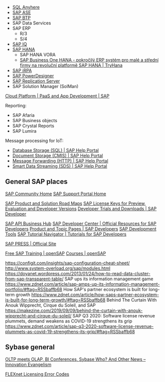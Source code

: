 - [SQL Anyhere](./Anywhere/SQL%20Anyhere.md)
- [SAP ASE](./ASE/SAP%20ASE.md)
- [SAP BTP](./BTP/SAP%20BTP.md)
- SAP Data Services
- SAP ERP
	- R/3
	- S/4
- [SAP IQ](./IQ/SAP%20IQ.md)
- [SAP HANA](./HANA/SAP%20HANA.md)
	- SAP HANA VORA
	- [SAP Business One HANA - pokročilý ERP systém pro malé a střední firmy na revoluční platformě SAP HANA | TryHana](https://www.tryhana.cz/)
- [SAP iRPA](./iRPA/SAP%20iRPA.md)
- [SAP PowerDesigner](./SAP%20PowerDesigner.md)
- [SAP Replication Server](./RS/SAP%20Replication%20Server.md)
- SAP Solution Manager (SolMan)

[Cloud Platform | PaaS and App Development | SAP](https://www.sap.com/products/cloud-platform.html)

Reporting:
- SAP Afaria
- SAP Business objects
- SAP Crystal Reports
- SAP Lumira

Message processing for IoT:
- [Database Storage (SQL) | SAP Help Portal](https://help.sap.com/docs/SAP_CP_IOT_NEO/7436c3125dd5491f939689f18954b1e9/c665f61f0bf64aaca766d9d1a84a9710.html)
- [Document Storage (CMIS) | SAP Help Portal](https://help.sap.com/docs/SAP_CP_IOT_NEO/7436c3125dd5491f939689f18954b1e9/7893eb515024433a93acb54afb2b677e.html)
- [Message Forwarding (HTTP) | SAP Help Portal](https://help.sap.com/docs/SAP_CP_IOT_NEO/7436c3125dd5491f939689f18954b1e9/65055489297046f3808757aa7eeb779d.html)
- [Smart Data Streaming (SDS) | SAP Help Portal](https://help.sap.com/docs/SAP_CP_IOT_NEO/7436c3125dd5491f939689f18954b1e9/b81fd20c92574587ae745aa692f2976c.html)


## General SAP places

[SAP Community Home](https://community.sap.com/)
[SAP Support Portal Home](https://support.sap.com/en/index.html)

[SAP Product and Solution Road Maps](https://www.sap.com/products/roadmaps.html)
[SAP License Keys for Preview, Evaluation and Developer Versions](https://go.support.sap.com/minisap/#/minisap)
[Developer Trials and Downloads | SAP Developer](https://developers.sap.com/trials-downloads.html)

[SAP API Business Hub](https://api.sap.com/)
[SAP Developer Center | Official Resources for SAP Developers](https://developers.sap.com/)
[Product and Topic Pages | SAP Developers](https://developers.sap.com/topics.html)
[SAP Development Tools](https://tools.hana.ondemand.com/)
[SAP Tutorial Navigator | Tutorials for SAP Developers](https://developers.sap.com/tutorial-navigator.html)

[SAP PRESS | Official Site](https://www.sap-press.com/?utm_source=adwords&utm_campaign=Book+Keywords+-+Search&utm_term=sappress&utm_medium=ppc&hsa_net=adwords&hsa_mt=p&hsa_cam=710551396&hsa_src=g&hsa_ad=617395207432&hsa_grp=140667142015&hsa_kw=sappress&hsa_acc=5140168683&hsa_ver=3&hsa_tgt=kwd-303002601803&gclid=Cj0KCQiAgaGgBhC8ARIsAAAyLfFo6UmyYDlJk_-YTKFy8SLlR5NQrMufKpkYXRFDbtYBvuFDleWDbz4aAhueEALw_wcB)

[Free SAP Training | openSAP](https://open.sap.com/)
[Courses | openSAP](https://open.sap.com/courses)


https://configit.com/insights/sap-configuration-cheat-sheet/
http://www.system-overload.org/sap/modules.html
https://doyanet.wordpress.com/2013/01/24/how-to-read-data-cluster-from-sap-transparent-table/
SAP ups its information management game https://www.zdnet.com/article/sap-amps-up-its-information-management-portfolio/#ftag=RSSbaffb68
How SAP's partner ecosystem is built for long-term growth https://www.zdnet.com/article/how-saps-partner-ecosystem-is-built-for-long-term-growth/#ftag=RSSbaffb68
Behind The Curtain With Anouk Wipprecht, Cirque du Soleil, and SAP https://makezine.com/2019/09/09/behind-the-curtain-with-anouk-wipprecht-and-cirque-du-soleil/
SAP Q3 2020: Software license revenue plummets, demand weakens as COVID-19 strengthens its grip https://www.zdnet.com/article/sap-q3-2020-software-license-revenue-plummets-as-covid-19-strengthens-its-grip/#ftag=RSSbaffb68

## Sybase general

[OLTP meets OLAP, BI Conferences, Sybase Who? And Other News – Innovation Evangelism](https://timoelliott.com/blog/2013/01/oltp-meets-olap-bi-conferences-sybase-who-and-other-news.html)

[FLEXnet Licensing Error Codes](http://media.3ds.com/support/simulia/public/flexlm108/EndUser/chap13.htm)